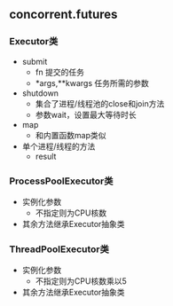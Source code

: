 ## concorrent.futures

### Executor类
- submit
	- fn 提交的任务
	- \*args,\*\*kwargs 任务所需的参数
- shutdown
	- 集合了进程/线程池的close和join方法
	- 参数wait，设置最大等待时长
- map
	- 和内置函数map类似
- 单个进程/线程的方法
	- result

### ProcessPoolExecutor类
- 实例化参数
	- 不指定则为CPU核数
- 其余方法继承Executor抽象类

### ThreadPoolExecutor类
- 实例化参数
	- 不指定则为CPU核数乘以5
- 其余方法继承Executor抽象类